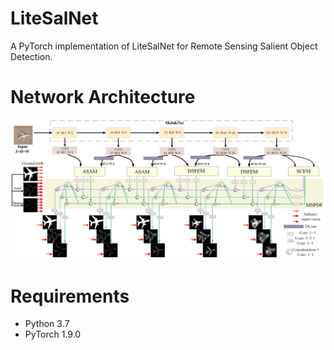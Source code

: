 # LiteSalNet
A PyTorch implementation of LiteSalNet for Remote Sensing Salient Object Detection.

# Network Architecture
![LiteSalNet Architecture](https://github.com/ai-kunkun/LiteSalNet/blob/main/image/LiteSalNet.png)

# Requirements
- Python 3.7
- PyTorch 1.9.0
